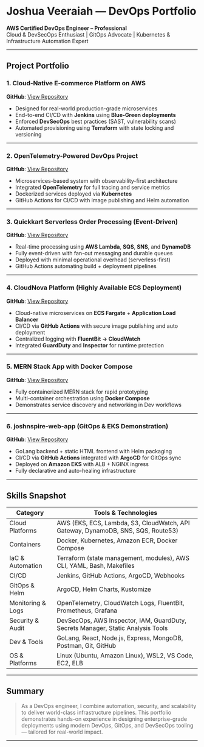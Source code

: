 # Joshua Veeraiah — DevOps Portfolio

**AWS Certified DevOps Engineer – Professional**  
Cloud & DevSecOps Enthusiast | GitOps Advocate | Kubernetes & Infrastructure Automation Expert

---

## Project Portfolio

### 1. Cloud-Native E-commerce Platform on AWS
**GitHub**: [View Repository](https://github.com/joshua1787/Cloud-Native-E-commerce-Platform-on-AWS-with-Jenkins-Based-DevSecOps-Pipeline-Blue-Green-Deployment.git)

- Designed for real-world production-grade microservices
- End-to-end CI/CD with **Jenkins** using **Blue-Green deployments**
- Enforced **DevSecOps** best practices (SAST, vulnerability scans)
- Automated provisioning using **Terraform** with state locking and versioning

---

### 2. OpenTelemetry-Powered DevOps Project
**GitHub**: [View Repository](https://github.com/joshua1787/ultimate-devops-project-demo.git)

- Microservices-based system with observability-first architecture
- Integrated **OpenTelemetry** for full tracing and service metrics
- Dockerized services deployed via **Kubernetes**
- GitHub Actions for CI/CD with image publishing and Helm automation

---

### 3. Quickkart Serverless Order Processing (Event-Driven)
**GitHub**: [View Repository](https://github.com/joshua1787/Quickkart-order-processing-Serverless.git)

- Real-time processing using **AWS Lambda**, **SQS**, **SNS**, and **DynamoDB**
- Fully event-driven with fan-out messaging and durable queues
- Deployed with minimal operational overhead (serverless-first)
- GitHub Actions automating build + deployment pipelines

---

### 4. CloudNova Platform (Highly Available ECS Deployment)
**GitHub**: [View Repository](https://github.com/joshua1787/cloudnova-platform.git)

- Cloud-native microservices on **ECS Fargate** + **Application Load Balancer**
- CI/CD via **GitHub Actions** with secure image publishing and auto deployment
- Centralized logging with **FluentBit → CloudWatch**
- Integrated **GuardDuty** and **Inspector** for runtime protection

---

### 5. MERN Stack App with Docker Compose
**GitHub**: [View Repository](https://github.com/iam-veeramalla/MERN-docker-compose.git)

- Fully containerized MERN stack for rapid prototyping
- Multi-container orchestration using **Docker Compose**
- Demonstrates service discovery and networking in Dev workflows

---

### 6. joshnspire-web-app (GitOps & EKS Demonstration)
**GitHub**: [View Repository](https://github.com/joshua1787/joshnspire-web-app.git)

- GoLang backend + static HTML frontend with Helm packaging
- CI/CD via **GitHub Actions** integrated with **ArgoCD** for GitOps sync
- Deployed on **Amazon EKS** with ALB + NGINX ingress
- Fully declarative and auto-healing infrastructure

---

## Skills Snapshot

| Category         | Tools & Technologies                                                                 |
|------------------|--------------------------------------------------------------------------------------|
| Cloud Platforms  | AWS (EKS, ECS, Lambda, S3, CloudWatch, API Gateway, DynamoDB, SNS, SQS, Route53)     |
| Containers       | Docker, Kubernetes, Amazon ECR, Docker Compose                                       |
| IaC & Automation | Terraform (state management, modules), AWS CLI, YAML, Bash, Makefiles                |
| CI/CD            | Jenkins, GitHub Actions, ArgoCD, Webhooks                                            |
| GitOps & Helm    | ArgoCD, Helm Charts, Kustomize                                                       |
| Monitoring & Logs| OpenTelemetry, CloudWatch Logs, FluentBit, Prometheus, Grafana                      |
| Security & Audit | DevSecOps, AWS Inspector, IAM, GuardDuty, Secrets Manager, Static Analysis Tools     |
| Dev & Tools      | GoLang, React, Node.js, Express, MongoDB, Postman, Git, GitHub                       |
| OS & Platforms   | Linux (Ubuntu, Amazon Linux), WSL2, VS Code, EC2, ELB                                |

---

## Summary

> As a DevOps engineer, I combine automation, security, and scalability to deliver world-class infrastructure pipelines. This portfolio demonstrates hands-on experience in designing enterprise-grade deployments using modern DevOps, GitOps, and DevSecOps tooling — tailored for real-world impact.

---
